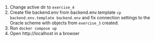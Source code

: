 1. Change active dir to `exercise_4`
2. Create file backend.env from backend.env.template `cp backend.env.template backend.env` and fix connection settings to the Oracle scheme with objects from `exercise_3` created.
3. Run `docker compose up`
4. Open http://localhost in a browser
